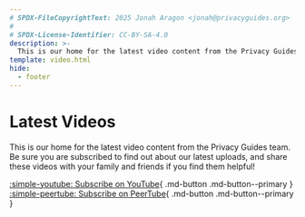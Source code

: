 ```yaml
---
# SPDX-FileCopyrightText: 2025 Jonah Aragon <jonah@privacyguides.org>
#
# SPDX-License-Identifier: CC-BY-SA-4.0
description: >-
  This is our home for the latest video content from the Privacy Guides team. Be sure you are subscribed to find out about our latest uploads, and share these videos with your family and friends if you find them helpful!
template: video.html
hide:
  - footer
---
```


# Latest Videos

This is our home for the latest video content from the Privacy Guides team. Be sure you are subscribed to find out about our latest uploads, and share these videos with your family and friends if you find them helpful!

[:simple-youtube: Subscribe on YouTube](https://www.youtube.com/@privacyguides){ .md-button .md-button--primary }
[:simple-peertube: Subscribe on PeerTube](https://neat.tube/c/privacyguides){ .md-button .md-button--primary }
